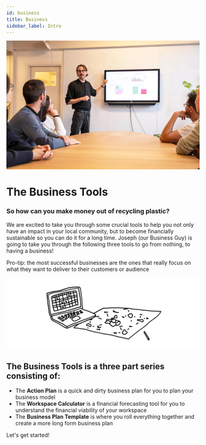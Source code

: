 ```yaml
---
id: business
title: Business
sidebar_label: Intro
---
```


<style>
:root {
  --highlight: #f7b77b;
  --hover: #f7b77b;
}
</style>

![Business Tools](assets/Business/Businesspresentation.jpg)

# The Business Tools

### So how can you make money out of recycling plastic?

We are excited to take you through some crucial tools to help you not only have an impact in your local community, but to become financially sustainable so you can do it for a long time. Joseph (our Business Guy) is going to take you through the following three tools to go from nothing, to having a business!

Pro-tip: the most successful businesses are the ones that really focus on what they want to deliver to their customers or audience

![Business Tools](assets/Business/Businessintro.svg)

## The Business Tools is a three part series consisting of:

- The <b>Action Plan</b> is a quick and dirty business plan for you to plan your business model
- The <b>Workspace Calculator</b> is a financial forecasting tool for you to understand the financial viability of your workspace
- The <b>Business Plan Template</b> is where you roll everything together and create a more long form business plan

Let's get started!

